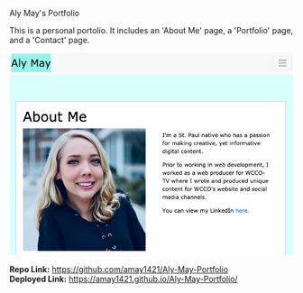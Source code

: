 Aly May's Portfolio

This is a personal portolio. It includes an 'About Me' page, a 'Portfolio' page, and a 'Contact' page.

![alt text](./ReadMe_Portfolio.png)

<strong> Repo Link:</strong> https://github.com/amay1421/Aly-May-Portfolio
<br>
<strong>Deployed Link:</strong> https://amay1421.github.io/Aly-May-Portfolio/
